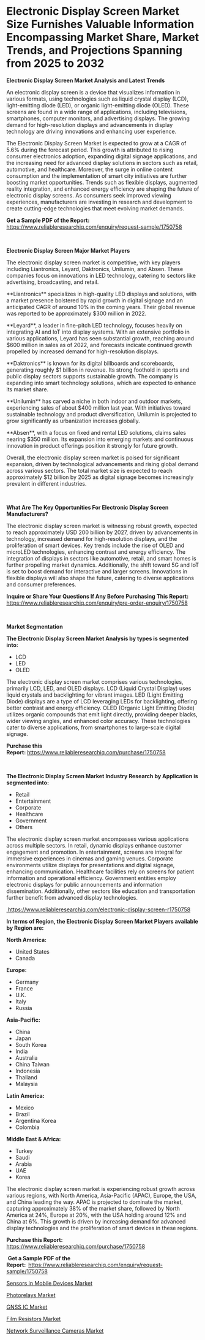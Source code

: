 <p><h1>Electronic Display Screen Market Size Furnishes Valuable Information Encompassing Market Share, Market Trends, and Projections Spanning from 2025 to 2032</h1></p><p><strong>Electronic Display Screen Market Analysis and Latest Trends</strong></p>
<p><p>An electronic display screen is a device that visualizes information in various formats, using technologies such as liquid crystal display (LCD), light-emitting diode (LED), or organic light-emitting diode (OLED). These screens are found in a wide range of applications, including televisions, smartphones, computer monitors, and advertising displays. The growing demand for high-resolution displays and advancements in display technology are driving innovations and enhancing user experience.</p><p>The Electronic Display Screen Market is expected to grow at a CAGR of 5.6% during the forecast period. This growth is attributed to rising consumer electronics adoption, expanding digital signage applications, and the increasing need for advanced display solutions in sectors such as retail, automotive, and healthcare. Moreover, the surge in online content consumption and the implementation of smart city initiatives are further boosting market opportunities. Trends such as flexible displays, augmented reality integration, and enhanced energy efficiency are shaping the future of electronic display screens. As consumers seek improved viewing experiences, manufacturers are investing in research and development to create cutting-edge technologies that meet evolving market demands.</p></p>
<p><strong>Get a Sample PDF of the Report:&nbsp;</strong> <a href="https://www.reliableresearchiq.com/enquiry/request-sample/1750758?utm_campaign=1870&utm_medium=2&utm_source=Github&utm_content=ia&utm_term=11022025&utm_id=electronic-display-screen">https://www.reliableresearchiq.com/enquiry/request-sample/1750758</a></p>
<p>&nbsp;</p>
<p><strong>Electronic Display Screen Major Market Players</strong></p>
<p><p>The electronic display screen market is competitive, with key players including Liantronics, Leyard, Daktronics, Unilumin, and Absen. These companies focus on innovations in LED technology, catering to sectors like advertising, broadcasting, and retail.</p><p>**Liantronics** specializes in high-quality LED displays and solutions, with a market presence bolstered by rapid growth in digital signage and an anticipated CAGR of around 10% in the coming years. Their global revenue was reported to be approximately $300 million in 2022.</p><p>**Leyard**, a leader in fine-pitch LED technology, focuses heavily on integrating AI and IoT into display systems. With an extensive portfolio in various applications, Leyard has seen substantial growth, reaching around $600 million in sales as of 2022, and forecasts indicate continued growth propelled by increased demand for high-resolution displays.</p><p>**Daktronics** is known for its digital billboards and scoreboards, generating roughly $1 billion in revenue. Its strong foothold in sports and public display sectors supports sustainable growth. The company is expanding into smart technology solutions, which are expected to enhance its market share.</p><p>**Unilumin** has carved a niche in both indoor and outdoor markets, experiencing sales of about $400 million last year. With initiatives toward sustainable technology and product diversification, Unilumin is projected to grow significantly as urbanization increases globally.</p><p>**Absen**, with a focus on fixed and rental LED solutions, claims sales nearing $350 million. Its expansion into emerging markets and continuous innovation in product offerings position it strongly for future growth.</p><p>Overall, the electronic display screen market is poised for significant expansion, driven by technological advancements and rising global demand across various sectors. The total market size is expected to reach approximately $12 billion by 2025 as digital signage becomes increasingly prevalent in different industries.</p></p>
<p>&nbsp;</p>
<p><strong>What Are The Key Opportunities For Electronic Display Screen Manufacturers?</strong></p>
<p><p>The electronic display screen market is witnessing robust growth, expected to reach approximately USD 200 billion by 2027, driven by advancements in technology, increased demand for high-resolution displays, and the proliferation of smart devices. Key trends include the rise of OLED and microLED technologies, enhancing contrast and energy efficiency. The integration of displays in sectors like automotive, retail, and smart homes is further propelling market dynamics. Additionally, the shift toward 5G and IoT is set to boost demand for interactive and larger screens. Innovations in flexible displays will also shape the future, catering to diverse applications and consumer preferences.</p></p>
<p><strong>Inquire or Share Your Questions If Any Before Purchasing This Report:</strong> <a href="https://www.reliableresearchiq.com/enquiry/pre-order-enquiry/1750758?utm_campaign=1870&utm_medium=2&utm_source=Github&utm_content=ia&utm_term=11022025&utm_id=electronic-display-screen">https://www.reliableresearchiq.com/enquiry/pre-order-enquiry/1750758</a></p>
<p>&nbsp;</p>
<p><strong>Market Segmentation</strong></p>
<p><strong>The Electronic Display Screen Market Analysis by types is segmented into:</strong></p>
<p><ul><li>LCD</li><li>LED</li><li>OLED</li></ul></p>
<p><p>The electronic display screen market comprises various technologies, primarily LCD, LED, and OLED displays. LCD (Liquid Crystal Display) uses liquid crystals and backlighting for vibrant images. LED (Light Emitting Diode) displays are a type of LCD leveraging LEDs for backlighting, offering better contrast and energy efficiency. OLED (Organic Light Emitting Diode) utilizes organic compounds that emit light directly, providing deeper blacks, wider viewing angles, and enhanced color accuracy. These technologies cater to diverse applications, from smartphones to large-scale digital signage.</p></p>
<p><strong>Purchase this Report:&nbsp;</strong><a href="https://www.reliableresearchiq.com/purchase/1750758?utm_campaign=1870&utm_medium=2&utm_source=Github&utm_content=ia&utm_term=11022025&utm_id=electronic-display-screen">https://www.reliableresearchiq.com/purchase/1750758</a></p>
<p>&nbsp;</p>
<p><strong>The Electronic Display Screen Market Industry Research by Application is segmented into:</strong></p>
<p><ul><li>Retail</li><li>Entertainment</li><li>Corporate</li><li>Healthcare</li><li>Government</li><li>Others</li></ul></p>
<p><p>The electronic display screen market encompasses various applications across multiple sectors. In retail, dynamic displays enhance customer engagement and promotion. In entertainment, screens are integral for immersive experiences in cinemas and gaming venues. Corporate environments utilize displays for presentations and digital signage, enhancing communication. Healthcare facilities rely on screens for patient information and operational efficiency. Government entities employ electronic displays for public announcements and information dissemination. Additionally, other sectors like education and transportation further benefit from advanced display technologies.</p></p>
<p><a href="https://www.reliableresearchiq.com/electronic-display-screen-r1750758?utm_campaign=1870&utm_medium=2&utm_source=Github&utm_content=ia&utm_term=11022025&utm_id=electronic-display-screen">&nbsp;https://www.reliableresearchiq.com/electronic-display-screen-r1750758</a></p>
<p><strong>In terms of Region, the Electronic Display Screen Market Players available by Region are:</strong></p>
<p>
    <p> <strong> North America: </strong>
        <ul>
            <li>United States</li>
            <li>Canada</li>
        </ul>
        </p> 
    <p> <strong> Europe: </strong>
        <ul>
            <li>Germany</li>
            <li>France</li>
            <li>U.K.</li>
            <li>Italy</li>
            <li>Russia</li>
        </ul>
        </p> 
    <p> <strong> Asia-Pacific: </strong>
        <ul>
            <li>China</li>
            <li>Japan</li>
            <li>South Korea</li>
            <li>India</li>
            <li>Australia</li>
            <li>China Taiwan</li>
            <li>Indonesia</li>
            <li>Thailand</li>
            <li>Malaysia</li>
        </ul>
        </p> 
    <p> <strong> Latin America: </strong>
        <ul>
            <li>Mexico</li>
            <li>Brazil</li>
            <li>Argentina Korea</li>
            <li>Colombia</li>
        </ul>
        </p> 
    <p> <strong> Middle East & Africa: </strong>
        <ul>
            <li>Turkey</li>
            <li>Saudi</li>
            <li>Arabia</li>
            <li>UAE</li>
            <li>Korea</li>
        </ul>
    </p>
    </p>
<p><p>The electronic display screen market is experiencing robust growth across various regions, with North America, Asia-Pacific (APAC), Europe, the USA, and China leading the way. APAC is projected to dominate the market, capturing approximately 38% of the market share, followed by North America at 24%, Europe at 20%, with the USA holding around 12% and China at 6%. This growth is driven by increasing demand for advanced display technologies and the proliferation of smart devices in these regions.</p></p>
<p><strong>Purchase this Report: </strong><a href="https://www.reliableresearchiq.com/purchase/1750758?utm_campaign=1870&utm_medium=2&utm_source=Github&utm_content=ia&utm_term=11022025&utm_id=electronic-display-screen">https://www.reliableresearchiq.com/purchase/1750758</a></p>
<p>&nbsp;<strong>Get a Sample PDF of the Report:&nbsp;&nbsp;</strong><a href="https://www.reliableresearchiq.com/enquiry/request-sample/1750758?utm_campaign=1870&utm_medium=2&utm_source=Github&utm_content=ia&utm_term=11022025&utm_id=electronic-display-screen">https://www.reliableresearchiq.com/enquiry/request-sample/1750758</a></p>
<p><strong></strong></p>
<p><p><a href="https://github.com/shrebasokib/Market-Research-Report-List-1/blob/main/sensors-in-mobile-devices-market.md?utm_campaign=1870&utm_medium=2&utm_source=Github&utm_content=ia&utm_term=11022025&utm_id=electronic-display-screen">Sensors in Mobile Devices Market</a></p><p><a href="https://github.com/gnarrbroyon44/Market-Research-Report-List-1/blob/main/photorelays-market.md?utm_campaign=1870&utm_medium=2&utm_source=Github&utm_content=ia&utm_term=11022025&utm_id=electronic-display-screen">Photorelays Market</a></p><p><a href="https://github.com/unkelummaru8/Market-Research-Report-List-1/blob/main/gnss-ic-market.md?utm_campaign=1870&utm_medium=2&utm_source=Github&utm_content=ia&utm_term=11022025&utm_id=electronic-display-screen">GNSS IC Market</a></p><p><a href="https://github.com/bouseshawl0a/Market-Research-Report-List-1/blob/main/film-resistors-market.md?utm_campaign=1870&utm_medium=2&utm_source=Github&utm_content=ia&utm_term=11022025&utm_id=electronic-display-screen">Film Resistors Market</a></p><p><a href="https://github.com/wiwanzdm/Market-Research-Report-List-1/blob/main/network-surveillance-cameras-market.md?utm_campaign=1870&utm_medium=2&utm_source=Github&utm_content=ia&utm_term=11022025&utm_id=electronic-display-screen">Network Surveillance Cameras Market</a></p></p>